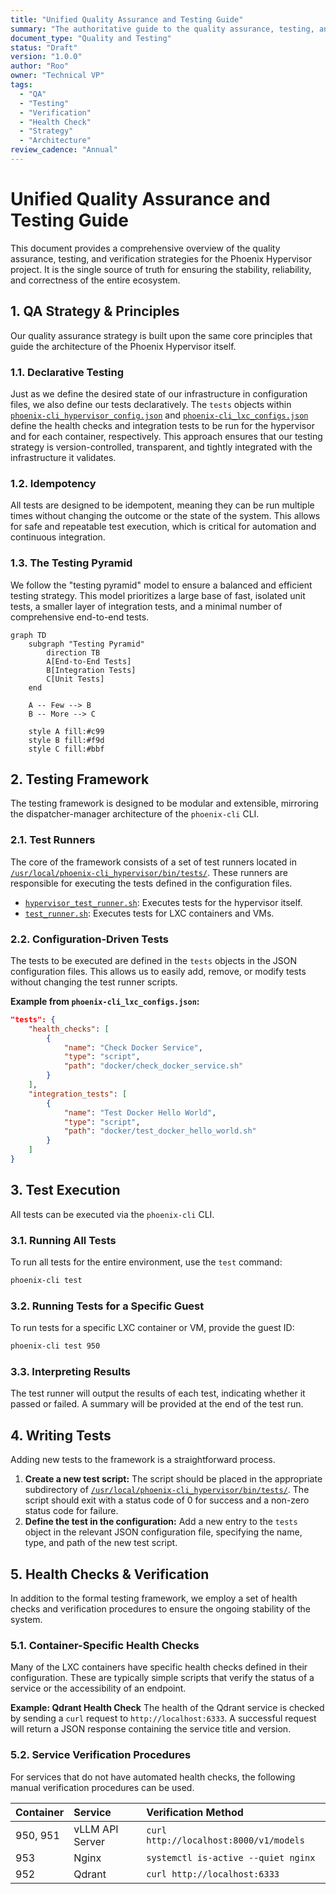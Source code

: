 ```yaml
---
title: "Unified Quality Assurance and Testing Guide"
summary: "The authoritative guide to the quality assurance, testing, and verification strategies for the Phoenix Hypervisor project."
document_type: "Quality and Testing"
status: "Draft"
version: "1.0.0"
author: "Roo"
owner: "Technical VP"
tags:
  - "QA"
  - "Testing"
  - "Verification"
  - "Health Check"
  - "Strategy"
  - "Architecture"
review_cadence: "Annual"
---
```


# Unified Quality Assurance and Testing Guide

This document provides a comprehensive overview of the quality assurance, testing, and verification strategies for the Phoenix Hypervisor project. It is the single source of truth for ensuring the stability, reliability, and correctness of the entire ecosystem.

## 1. QA Strategy & Principles

Our quality assurance strategy is built upon the same core principles that guide the architecture of the Phoenix Hypervisor itself.

### 1.1. Declarative Testing

Just as we define the desired state of our infrastructure in configuration files, we also define our tests declaratively. The `tests` objects within [`phoenix-cli_hypervisor_config.json`](/usr/local/phoenix-cli_hypervisor/etc/phoenix-cli_hypervisor_config.json:211) and [`phoenix-cli_lxc_configs.json`](/usr/local/phoenix-cli_hypervisor/etc/phoenix-cli_lxc_configs.json:102) define the health checks and integration tests to be run for the hypervisor and for each container, respectively. This approach ensures that our testing strategy is version-controlled, transparent, and tightly integrated with the infrastructure it validates.

### 1.2. Idempotency

All tests are designed to be idempotent, meaning they can be run multiple times without changing the outcome or the state of the system. This allows for safe and repeatable test execution, which is critical for automation and continuous integration.

### 1.3. The Testing Pyramid

We follow the "testing pyramid" model to ensure a balanced and efficient testing strategy. This model prioritizes a large base of fast, isolated unit tests, a smaller layer of integration tests, and a minimal number of comprehensive end-to-end tests.

```mermaid
graph TD
    subgraph "Testing Pyramid"
        direction TB
        A[End-to-End Tests]
        B[Integration Tests]
        C[Unit Tests]
    end

    A -- Few --> B
    B -- More --> C

    style A fill:#c99
    style B fill:#f9d
    style C fill:#bbf
```

## 2. Testing Framework

The testing framework is designed to be modular and extensible, mirroring the dispatcher-manager architecture of the `phoenix-cli` CLI.

### 2.1. Test Runners

The core of the framework consists of a set of test runners located in [`/usr/local/phoenix-cli_hypervisor/bin/tests/`](/usr/local/phoenix-cli_hypervisor/bin/tests/). These runners are responsible for executing the tests defined in the configuration files.

*   [`hypervisor_test_runner.sh`](/usr/local/phoenix-cli_hypervisor/bin/tests/hypervisor_test_runner.sh): Executes tests for the hypervisor itself.
*   [`test_runner.sh`](/usr/local/phoenix-cli_hypervisor/bin/tests/test_runner.sh): Executes tests for LXC containers and VMs.

### 2.2. Configuration-Driven Tests

The tests to be executed are defined in the `tests` objects in the JSON configuration files. This allows us to easily add, remove, or modify tests without changing the test runner scripts.

**Example from `phoenix-cli_lxc_configs.json`:**
```json
"tests": {
    "health_checks": [
        {
            "name": "Check Docker Service",
            "type": "script",
            "path": "docker/check_docker_service.sh"
        }
    ],
    "integration_tests": [
        {
            "name": "Test Docker Hello World",
            "type": "script",
            "path": "docker/test_docker_hello_world.sh"
        }
    ]
}
```

## 3. Test Execution

All tests can be executed via the `phoenix-cli` CLI.

### 3.1. Running All Tests

To run all tests for the entire environment, use the `test` command:

```bash
phoenix-cli test
```

### 3.2. Running Tests for a Specific Guest

To run tests for a specific LXC container or VM, provide the guest ID:

```bash
phoenix-cli test 950
```

### 3.3. Interpreting Results

The test runner will output the results of each test, indicating whether it passed or failed. A summary will be provided at the end of the test run.

## 4. Writing Tests

Adding new tests to the framework is a straightforward process.

1.  **Create a new test script:** The script should be placed in the appropriate subdirectory of [`/usr/local/phoenix-cli_hypervisor/bin/tests/`](/usr/local/phoenix-cli_hypervisor/bin/tests/). The script should exit with a status code of 0 for success and a non-zero status code for failure.
2.  **Define the test in the configuration:** Add a new entry to the `tests` object in the relevant JSON configuration file, specifying the name, type, and path of the new test script.

## 5. Health Checks & Verification

In addition to the formal testing framework, we employ a set of health checks and verification procedures to ensure the ongoing stability of the system.

### 5.1. Container-Specific Health Checks

Many of the LXC containers have specific health checks defined in their configuration. These are typically simple scripts that verify the status of a service or the accessibility of an endpoint.

**Example: Qdrant Health Check**
The health of the Qdrant service is checked by sending a `curl` request to `http://localhost:6333`. A successful request will return a JSON response containing the service title and version.

### 5.2. Service Verification Procedures

For services that do not have automated health checks, the following manual verification procedures can be used.

| Container | Service | Verification Method |
| :--- | :--- | :--- |
| 950, 951 | vLLM API Server | `curl http://localhost:8000/v1/models` |
| 953 | Nginx | `systemctl is-active --quiet nginx` |
| 952 | Qdrant | `curl http://localhost:6333` |
